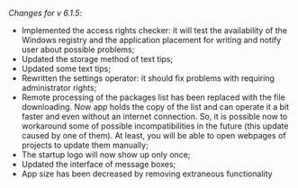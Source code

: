 _Changes for v 6.1.5_:
- Implemented the access rights checker: it will test the availability of the Windows registry and the application placement for writing and notify user about possible problems;
- Updated the storage method of text tips;
- Updated some text tips;
- Rewritten the settings operator: it should fix problems with requiring administrator rights;
- Remote processing of the packages list has been replaced with the file downloading. Now app holds the copy of the list and can operate it a bit faster and even without an internet connection. So, it is possible now to workaround some of possible incompatibilities in the future (this update caused by one of them). At least, you will be able to open webpages of projects to update them manually;
- The startup logo will now show up only once;
- Updated the interface of message boxes;
- App size has been decreased by removing extraneous functionality
